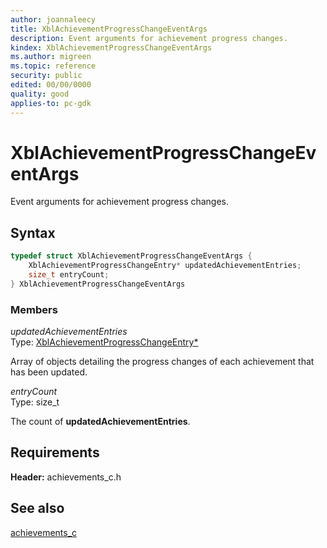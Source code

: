 ```yaml
---
author: joannaleecy
title: XblAchievementProgressChangeEventArgs
description: Event arguments for achievement progress changes.
kindex: XblAchievementProgressChangeEventArgs
ms.author: migreen
ms.topic: reference
security: public
edited: 00/00/0000
quality: good
applies-to: pc-gdk
---
```


# XblAchievementProgressChangeEventArgs  

Event arguments for achievement progress changes.  

## Syntax  
  
```cpp
typedef struct XblAchievementProgressChangeEventArgs {  
    XblAchievementProgressChangeEntry* updatedAchievementEntries;  
    size_t entryCount;  
} XblAchievementProgressChangeEventArgs  
```
  
### Members  
  
*updatedAchievementEntries*  
Type: [XblAchievementProgressChangeEntry*](xblachievementprogresschangeentry.md)  
  
Array of objects detailing the progress changes of each achievement that has been updated.
  
*entryCount*  
Type: size_t  
  
The count of **updatedAchievementEntries**.
  
## Requirements  
  
**Header:** achievements_c.h
  
## See also  
[achievements_c](../achievements_c_members.md)  
  
  
